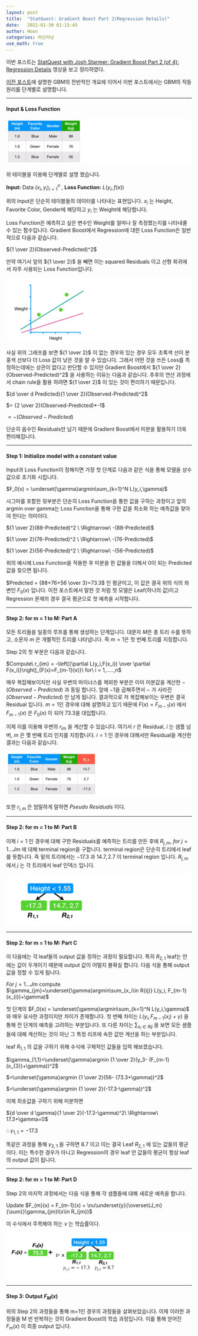 ```yaml
---
layout: post
title:  "StatQuest: Gradient Boost Part 2(Regression Details)"
date:   2021-01-30 01:15:45
author: Hoon
categories: 머신러닝
use_math: true
---
```


이번 포스트는 [StatQuest with Josh Starmer: Gradient Boost Part 2 (of 4): Regression Details](https://www.youtube.com/watch?v=2xudPOBz-vs) 영상을 보고 정리하였다.

[이전 포스트](https://hoon-923.github.io/%EB%A8%B8%EC%8B%A0%EB%9F%AC%EB%8B%9D/2021/01/20/StatQuest-Gradient-Boost-Part-1(Regression-Main-Ideas).html)에 설명한 GBM의 전반적인 개요에 이어서 이번 포스트에서는 GBM의 작동 원리를 단계별로 설명합니다.

----

#### Input & Loss Function

![example_table.PNG](https://github.com/hoon-923/hoon-923.github.io/blob/main/_images/%EB%A8%B8%EC%8B%A0%EB%9F%AC%EB%8B%9D/GBM_2/example_table.PNG?raw=true)

위 테이블을 이용해 단계별로 설명 했습니다.

**Input:** Data ${(x_i,y_i)}_{i=1}^{n}$ , **Loss Function:** $L(y_i,f(x))$

위의 Input은 단순히 테이블들의 데이터를 나타내는 표현입니다. $x_i$ 는 Height, Favorite Color, Gender에 해당하고 $y_i$ 는 Weight에 해당합니다.

Loss Function은 예측하고 싶은 변수인 Weight를 얼마나 잘 측정했는지를 나타내줄 수 있는 함수입니다. Gradient Boost에서 Regression에 대한 Loss Function은 일반적으로 다음과 같습니다.

${1 \over 2}(Observed-Predicted)^2$

만약 여기서 앞의 ${1 \over 2}$ 을 빼면 이는 squared Residuals 이고 선형 회귀에서 자주 사용되는 Loss Function입니다. 

![linear_graph_2.PNG](https://github.com/hoon-923/hoon-923.github.io/blob/main/_images/%EB%A8%B8%EC%8B%A0%EB%9F%AC%EB%8B%9D/GBM_2/linear_graph_2.PNG?raw=true)

사실 위의 그래프를 보면 ${1 \over 2}$ 이 없는 경우와 있는 경우 모두 초록색 선이 분홍색 선보다 더 Loss 값이 낮은 것을 알 수 있습니다. 그래서 어떤 것을 쓰든 Loss를 측정하는데에는 상관이 없다고 판단할 수 있지만 Gradient Boost에서 ${1 \over 2}(Observed-Predicted)^2$ 을 사용하는 이유는 다음과 같습니다. 추후의 연산 과정에서 chain rule을 활용 하려면 ${1 \over 2}$ 이 있는 것이 편리하기 때문입니다.

${d \over d Predicted}{1 \over 2}(Observed-Predicted)^2$ 

$= {2 \over 2}(Observed-Predicted)*-1$

$= -(Observed-Predicted)$

단순히 음수인 Residuals만 남기 때문에 Gradient Boost에서 미분을 활용하기 더욱 편리해집니다.

----

#### Step 1: Initialize model with a constant value

Input과 Loss Function이 정해지면 가장 첫 단계로 다음과 같은 식을 통해 모델을 상수값으로 초기화 시킵니다.

$F_0(x) = \underset{\gamma}argmin\sum_{k=1}^N L(y_i,\gamma)$

시그마를 포함한 뒷부분은 단순히 Loss Function을 통한 값을 구하는 과정이고 앞의 argmin over gamma는 Loss Function을 통해 구한 값을 최소화 하는 예측값을 찾아야 한다는 의미이다.

${1 \over 2}(88-Predicted)^2 \ \Rightarrow\ -(88-Predicted)$

${1 \over 2}(76-Predicted)^2 \ \Rightarrow\ -(76-Predicted)$

${1 \over 2}(56-Predicted)^2 \ \Rightarrow\ -(56-Predicted)$

위의 예시에 Loss Function을 적용한 후 미분을 한 값들을 더해서 0이 되는 Predicted 값을 찾으면 됩니다. 

$Predicted = {88+76+56 \over 3}=73.3$ 인 평균이고, 이 값은 결국 위의 식의 좌변인 $F_0(x)$ 입니다. 이전 포스트에서 말한 것 처럼 첫 모델은 Leaf(하나의 값)이고 Regression 문제의 경우 결국 평균으로 첫 예측을 시작합니다.

----

#### Step 2: for m = 1 to M: Part A

모든 트리들을 일종의 루프를 통해 생성하는 단계입니다. 대문자 $M$은 총 트리 수를 뜻하고, 소문자 $m$ 은 개별적인 트리를 나타냅니다. 즉 $m = 1$은 첫 번째 트리를 지칭합니다.

Step 2의 첫 부분은 다음과 같습니다.

$Compute\ r_{im} = -\left[{\partial L(y_i,F(x_i)) \over \partial F(x_i)}\right]_{F(x)=F_{m-1}(x)}\ for\ i = 1,.....,n$

매우 복잡해보이지만 사실 우변의 마이너스를 제외한 부분은 이미 미분값을 계산한 $-(Observed-Predicted)$ 과 동일 합니다. 앞에 $-1$을 곱해주면서 $-$ 가 사라진 $(Observed-Predicted)$ 만 남게 됩니다. 결과적으로 저 복잡해보이는 우변은 결국 Residual 입니다. $m=1$인 경우에 대해 설명하고 있기 때문에 $F(x)=F_{m-1}(x)$ 에서 $F_{m-1}(x)$ 은 $F_0(x)$ 이 되어 $73.3$을 대입합니다.

이제 이를 이용해 우변의 $r_{im}$ 을 계산할 수 있습니다. 여기서 $r$ 은 Residual, $i$ 는 샘플 넘버, $m$ 은 몇 번째 트리 인지를 지칭합니다. $i=1$ 인 경우에 대해서만 Residual을 계산한 결과는 다음과 같습니다.

![step_2_table_3.PNG](https://github.com/hoon-923/hoon-923.github.io/blob/main/_images/%EB%A8%B8%EC%8B%A0%EB%9F%AC%EB%8B%9D/GBM_2/step_2_table_3.PNG?raw=true)

또한 $r_{i,m}$ 은 엄밀하게 말하면 *Pseudo Residuals* 이다. 

----

#### Step 2: for m = 1 to M: Part B

이제 $i=1$ 인 경우에 대해 구한 Residuals를 예측하는 트리를 만든 후에 $R_{j,m},\ for\ j = 1...J{m}$ 에 대해 terminal region을 구합니다. terminal region은 단순히 트리에서 leaf를 뜻합니다. 즉 밑의 트리에서는 $-17.3$ 과 $14.7, 2.7$ 이 terminal region 입니다. $R_{j,m}$ 에서 $j$ 는 각 트리에서 leaf 인덱스 입니다.

![step_2_tree_4.PNG](https://github.com/hoon-923/hoon-923.github.io/blob/main/_images/%EB%A8%B8%EC%8B%A0%EB%9F%AC%EB%8B%9D/GBM_2/step_2_tree_4.PNG?raw=true)

----

#### Step 2: for m = 1 to M: Part C

이 다음에는 각 leaf들의 output 값을 정하는 과정이 필요합니다. 특히 $R_{2,1}$ leaf는 안에는 값이 두개이기 때문에 output 값이 어떨지 불확실 합니다. 다음 식을 통해 output 값을 정할 수 있게 됩니다.

$For\ j=1...J{m}$  compute  $\gamma_{jm}=\underset{\gamma}argmin\sum_{x_i\in R{ij}} L(y_i, F_{m-1}(x_{i})+\gamma)$ 

첫 단계의 $F_0(x) = \underset{\gamma}argmin\sum_{k=1}^N L(y_i,\gamma)$ 와 매우 유사한 과정이지만 차이가 존재합니다. 첫 번째 차이는 $L(y_i, F_{m-1}(x_{i})+\gamma)$ 을 통해 전 단계의 예측을 고려하는 부분입니다. 또 다른 차이는 $\sum_{x_i\in R{ij}}$ 을 보면 모든 샘플들에 대해 계산하는 것이 아닌 그 특정 리프에 속한 값만 계산을 하는 부분입니다.

leaf $R_{1,1}$ 의 값을 구하기 위해 수식에 구체적인 값들을 입력 해보겠습니다.

$\gamma_{1,1}=\underset{\gamma}argmin {1 \over 2}(y_3- (F_{m-1}(x_{3})+\gamma))^2$ 

$=\underset{\gamma}argmin {1 \over 2}(56- (73.3+\gamma))^2$

$=\underset{\gamma}argmin {1 \over 2}(-17.3-\gamma))^2$

이제 최솟값을 구하기 위해 미분하면

${d \over d \gamma}{1 \over 2}(-17.3-\gamma)^2\ \Rightarrow\ 17.3+\gamma=0$

$\therefore \gamma_{1,1}=-17.3$

똑같은 과정을 통해 $\gamma_{2,1}$ 을 구하면 $8.7$ 이고 이는 결국 Leaf $R_{2,1}$ 에 있는 값들의 평균이다. 이는 특수한 경우가 아니고 Regression의 경우 leaf 안 값들의 평균이 항상 leaf의 output 값이 됩니다.

-----

#### Step 2: for m = 1 to M: Part D

Step 2의 마지막 과정에서는 다음 식을 통해 각 샘플들에 대해 새로운 예측을 합니다.

Update  $F_{m}(x) = F_{m-1}(x) + \nu\underset{y}{\overset{J_m}{\sum}}\gamma_{jm}I(x\in R_{jm})$

이 수식에서 주목해야 하는 $\nu$ 는 학습률이다. 

![step_2_part_d_5.PNG](https://github.com/hoon-923/hoon-923.github.io/blob/main/_images/%EB%A8%B8%EC%8B%A0%EB%9F%AC%EB%8B%9D/GBM_2/step_2_part_d_5.PNG?raw=true)

-----

#### Step 3: Output $F_M(x)$

위의 Step 2의 과정들을 통해 m=1인 경우의 과정들을 살펴보았습니다. 이제 이러한 과정들을 M 번 반복하는 것이 Gradient Boost의 학습 과정입니다. 이를 통해 얻어진 $F_m(x)$ 이 최종 output 입니다.

